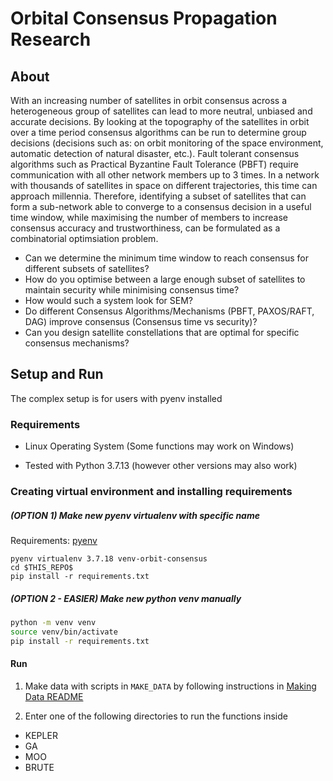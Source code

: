# Orbital Consensus Propagation Research

## About
With an increasing number of satellites in orbit consensus across a heterogeneous group of satellites can lead to more neutral, unbiased and accurate decisions. By looking at the topography of the satellites in orbit over a time period consensus algorithms can be run to determine group decisions (decisions such as: on orbit monitoring of the space environment, automatic detection of natural disaster, etc.). Fault tolerant consensus algorithms such as Practical Byzantine Fault Tolerance (PBFT) require communication with all other network members up to 3 times. In a network with thousands of satellites in space on different trajectories, this time can approach millennia. Therefore, identifying a subset of satellites that can form a sub-network able to converge to a consensus decision in a useful time window, while maximising the number of members to increase consensus accuracy and trustworthiness, can be formulated as a combinatorial optimsiation problem.

- Can we determine the minimum time window to reach consensus for different subsets of satellites?
- How do you optimise between a large enough subset of satellites to maintain security while minimising consensus time?
- How would such a system look for SEM?
- Do different Consensus Algorithms/Mechanisms (PBFT, PAXOS/RAFT, DAG) improve consensus (Consensus time vs security)?
- Can you design satellite constellations that are optimal for specific consensus mechanisms?

## Setup and Run

The complex setup is for users with pyenv installed

### Requirements

- Linux Operating System (Some functions may work on Windows)

- Tested with Python 3.7.13 (however other versions may also work)

### Creating virtual environment and installing requirements

##### (OPTION 1) Make new pyenv virtualenv with specific name
Requirements: [pyenv](https://github.com/pyenv/pyenv)
```
pyenv virtualenv 3.7.18 venv-orbit-consensus
cd $THIS_REPO$
pip install -r requirements.txt
```

##### (OPTION 2 - EASIER) Make new python venv manually
```bash
python -m venv venv
source venv/bin/activate
pip install -r requirements.txt
```

#### Run

1. Make data with scripts in `MAKE_DATA` by following instructions in [Making Data README](./MAKE_DATA/README.md)

2. Enter one of the following directories to run the functions inside
- KEPLER
- GA
- MOO
- BRUTE 
